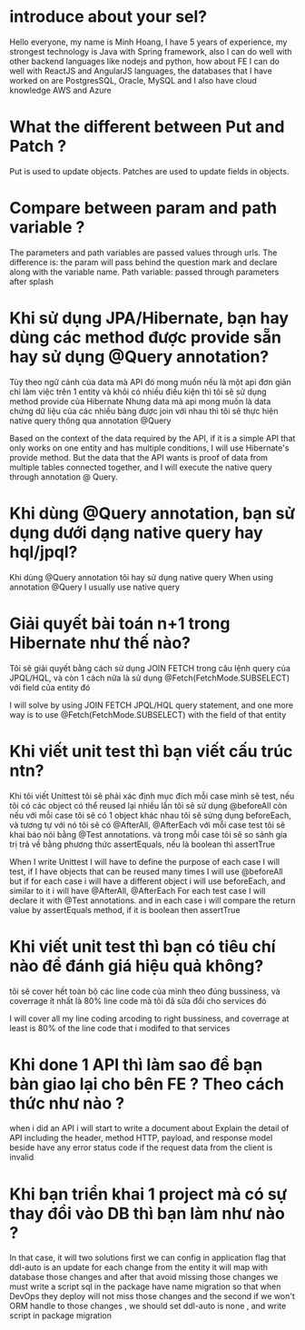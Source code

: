 # introduce about your sel?
Hello everyone, my name is Minh Hoang, I have 5 years of experience, my strongest technology is Java with Spring framework, also I can do well with other backend languages ​​like nodejs and python, how about FE I can do well with ReactJS and AngularJS languages, the databases that I have worked on are PostgresSQL, Oracle, MySQL and I also have cloud knowledge AWS and Azure



# What the different between Put and Patch ?
Put is used to update objects.
Patches are used to update fields in objects.

# Compare between param and path variable ?
The parameters and path variables are passed values through urls. 
The difference is: the param will pass behind the question mark and declare along with the variable name. Path variable: passed through parameters after splash



# Khi sử dụng JPA/Hibernate, bạn hay dùng các method được provide sẵn hay sử dụng @Query annotation?
Tùy theo ngữ cảnh của data mà API đó mong muốn nếu là một api đơn giản chỉ làm việc trên 1 entity và khôi có nhiều điều kiện thì tôi sẽ sử dụng method provide của Hibernate
Nhưng data mà api mong muốn là data chứng dữ liệu của các nhiều bảng được join với nhau thì tôi sẽ thực hiện native query thông qua annotation @Query


Based on the context of the data required by the API, if it is a simple API that only works on one entity and has multiple conditions, I will use Hibernate's provide method.
But the data that the API wants is proof of data from multiple tables connected together, and I will execute the native query through annotation @ Query.

# Khi dùng @Query annotation, bạn sử dụng dưới dạng native query hay hql/jpql?
Khi dùng @Query annotation tôi hay sử dụng native query
When using annotation @Query I usually use native query

# Giải quyết bài toán n+1 trong Hibernate như thế nào?
Tôi sẽ giải quyết bằng cách sử dụng  JOIN FETCH trong câu lệnh query của JPQL/HQL, 
và còn 1 cách nữa là sử dụng  @Fetch(FetchMode.SUBSELECT) với field của entity đó

I will solve by using JOIN FETCH JPQL/HQL query statement,
and one more way is to use @Fetch(FetchMode.SUBSELECT) with the field of that entity

# Khi viết unit test thì bạn viết cấu trúc ntn?
Khi tôi viết Unittest tôi sẽ phải xác định mục đích mỗi case mình sẽ test, nếu tôi có các object có thể reused lại nhiều lần tôi sẽ sử dụng @beforeAll
còn nếu với mỗi case tôi sẽ có 1 object khác nhau tôi sẽ sửng dụng beforeEach, và tương tự với nó tôi sẽ có @AfterAll, @AfterEach
với mỗi case test tôi sẽ khai báo nói bằng @Test annotations.
và trong mỗi case tôi sẽ so sánh gía trị trả về bằng phương thức assertEquals, nếu là boolean thì assertTrue

When I write Unittest I will have to define the purpose of each case I will test, if I have objects that can be reused many times I will use @beforeAll
but if for each case i will have a different object i will use beforeEach, and similar to it i will have @AfterAll, @AfterEach
For each test case I will declare it with @Test annotations.
and in each case i will compare the return value by assertEquals method, if it is boolean then assertTrue

# Khi viết unit test thì bạn có tiêu chí nào để đánh giá hiệu quả không? 
tôi sẽ cover hết toàn bộ các line code của mình theo đúng bussiness, và coverrage ít nhất là 80% line code mà tôi đã sửa đổi cho services đó 

I will cover all my line coding arcoding to right bussiness, and coverrage at least is 80%  of the line code that i modifed to that services

# Khi done 1 API thì làm sao để bạn bàn giao lại cho bên FE ? Theo cách thức như nào ?

when i did an API i will start to write a document about Explain the detail of API including the header, method HTTP,  payload, and response model beside have any error status code if the request data from the client is invalid

# Khi bạn triển khai 1 project mà có sự thay đổi vào DB thì bạn làm như nào ?
In that case, it will two solutions 
first we can config in application flag that ddl-auto is an update for each change from the entity it  will map with database those changes and after that avoid missing those changes we must write a script sql in the package have name migration so that when DevOps they deploy will not miss those changes
and the second if we won't ORM handle to those changes , we should set ddl-auto is none , and write script in package migration

